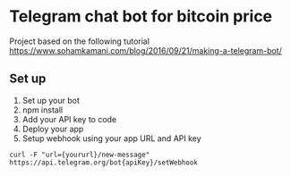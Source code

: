 # Telegram chat bot for bitcoin price

Project based on the following tutorial
https://www.sohamkamani.com/blog/2016/09/21/making-a-telegram-bot/

## Set up 
1. Set up your bot
2. npm install
3. Add your API key to code
4. Deploy your app
5. Setup webhook using your app URL and API key

```
curl -F "url={yoururl}/new-message" https://api.telegram.org/bot{apiKey}/setWebhook

```
